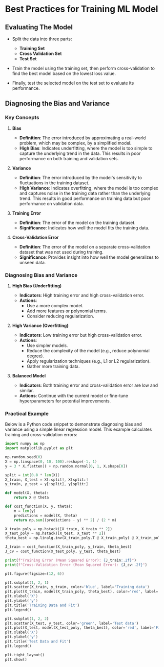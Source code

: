 # Best Practices for Training ML Model

## Evaluating The Model

* Split the data into three parts:
  - **Training Set**
  - **Cross Validation Set**
  - **Test Set**

* Train the model using the training set, then perform cross-validation to find the best model based on the lowest loss value.
* Finally, test the selected model on the test set to evaluate its performance.

## Diagnosing the Bias and Variance

### Key Concepts

1. **Bias**
   - **Definition**: The error introduced by approximating a real-world problem, which may be complex, by a simplified model.
   - **High Bias**: Indicates underfitting, where the model is too simple to capture the underlying trend in the data. This results in poor performance on both training and validation sets.

2. **Variance**
   - **Definition**: The error introduced by the model's sensitivity to fluctuations in the training dataset.
   - **High Variance**: Indicates overfitting, where the model is too complex and captures noise in the training data rather than the underlying trend. This results in good performance on training data but poor performance on validation data.

3. **Training Error**
   - **Definition**: The error of the model on the training dataset.
   - **Significance**: Indicates how well the model fits the training data.

4. **Cross-Validation Error**
   - **Definition**: The error of the model on a separate cross-validation dataset that was not used during training.
   - **Significance**: Provides insight into how well the model generalizes to unseen data.

### Diagnosing Bias and Variance

1. **High Bias (Underfitting)**
   - **Indicators**: High training error and high cross-validation error.
   - **Actions**:
     - Use a more complex model.
     - Add more features or polynomial terms.
     - Consider reducing regularization.

2. **High Variance (Overfitting)**
   - **Indicators**: Low training error but high cross-validation error.
   - **Actions**:
     - Use simpler models.
     - Reduce the complexity of the model (e.g., reduce polynomial degree).
     - Apply regularization techniques (e.g., L1 or L2 regularization).
     - Gather more training data.

3. **Balanced Model**
   - **Indicators**: Both training error and cross-validation error are low and similar.
   - **Actions**: Continue with the current model or fine-tune hyperparameters for potential improvements.

### Practical Example

Below is a Python code snippet to demonstrate diagnosing bias and variance using a simple linear regression model. This example calculates training and cross-validation errors:

```python
import numpy as np
import matplotlib.pyplot as plt

np.random.seed(0)
X = np.linspace(0, 10, 100).reshape(-1, 1)
y = 3 * X.flatten() + np.random.normal(0, 1, X.shape[0])

split = int(0.8 * len(X))
X_train, X_test = X[:split], X[split:]
y_train, y_test = y[:split], y[split:]

def model(X, theta):
    return X @ theta

def cost_function(X, y, theta):
    m = len(y)
    predictions = model(X, theta)
    return np.sum((predictions - y) ** 2) / (2 * m)

X_train_poly = np.hstack([X_train, X_train ** 2])
X_test_poly = np.hstack([X_test, X_test ** 2])
theta_best = np.linalg.inv(X_train_poly.T @ X_train_poly) @ X_train_poly.T @ y_train

J_train = cost_function(X_train_poly, y_train, theta_best)
J_cv = cost_function(X_test_poly, y_test, theta_best)

print(f"Training Error (Mean Squared Error): {J_train:.2f}")
print(f"Cross-Validation Error (Mean Squared Error): {J_cv:.2f}")

plt.figure(figsize=(12, 6))

plt.subplot(1, 2, 1)
plt.scatter(X_train, y_train, color='blue', label='Training data')
plt.plot(X_train, model(X_train_poly, theta_best), color='red', label='Fit')
plt.xlabel('X')
plt.ylabel('y')
plt.title('Training Data and Fit')
plt.legend()

plt.subplot(1, 2, 2)
plt.scatter(X_test, y_test, color='green', label='Test data')
plt.plot(X_test, model(X_test_poly, theta_best), color='red', label='Fit')
plt.xlabel('X')
plt.ylabel('y')
plt.title('Test Data and Fit')
plt.legend()

plt.tight_layout()
plt.show()
